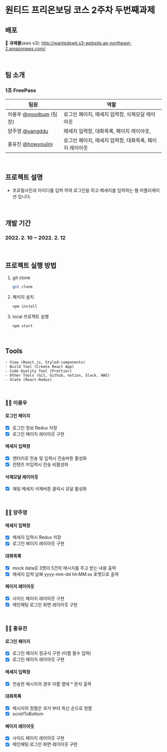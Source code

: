 <h1>원티드 프리온보딩 코스 2주차 두번째과제</h1>

## 배포

🔗 **과제물**(aws s3): http://wantedswit.s3-website.ap-northeast-2.amazonaws.com/

<br>

## 팀 소개

### 1조 FreePass

| 팀원                                                 | 역할                                                    |
| ---------------------------------------------------- | ------------------------------------------------------- |
| 이용우 [@moolbum](https://github.com/moolbum) (팀장) | 로그인 페이지, 메세지 입력창, 삭제모달 레이아웃         |
| 양주영 [@yangddu](https://github.com/yangddu)        | 메세지 입력창, 대화목록, 페이지 레이아웃,               |
| 홍유진 [@howyoujini](https://github.com/howyoujini)  | 로그인 페이지, 메세지 입력창, 대화목록, 페이지 레이아웃 |

<br>

## 프로젝트 설명

- 프로필사진과 아이디를 입력 하여 로그인을 하고 메세지를 입력하는 웹 어플리케이션 입니다.

<br>

## 개발 기간

### 2022. 2. 10 ~ 2022. 2. 12

<br>

## 프로젝트 실행 방법

1. git clone
   ```bash
   git clone
   ```
2. 패키지 설치
   ```bash
   npm install
   ```
3. local 프로젝트 실행
   ```bash
   npm start
   ```

<br>

## Tools

```
- View (React.js, Styled-components)
- Build Tool (Create React App)
- Code Quality Tool (Prettier)
- Other Tools (Git, Github, notion, Slack. AWS)
- State (React-Redux)
```

<br>

### 👨‍💻 이용우

#### 로그인 페이지

- [x] 로그인 정보 Redux 저장
- [x] 로그인 페이지 레이아웃 구현

#### 메세지 입력창

- [x] 엔터키로 전송 및 입력시 전송버튼 활성화
- [x] 컨텐츠 미입력시 전송 비활성화

#### 삭제모달 레이아웃

- [x] 채팅 메세지 삭제버튼 클릭시 모달 활성화

<br>

### 👨‍💻 양주영

#### 메세지 입력창

- [x] 메세지 입력시 Redux 저장
- [x] 로그인 페이지 레이아웃 구현

#### 대화목록

- [x] mock data로 3명이 5건의 메시지를 주고 받는 내용 출력
- [x] 메세지 입력 날짜 yyyy-mm-dd hh:MM:ss 포맷으로 출력

#### 페이지 레이아웃

- [x] 사이드 페이지 레이아웃 구현
- [x] 메인채팅 로그인 화면 레이아웃 구현

<br>

### 👨‍💻 홍유진

#### 로그인 페이지

- [x] 로그인 페이지 정규식 구현 (이름 필수 입력)
- [x] 로그인 페이지 레이아웃 구현

#### 메세지 입력창

- [x] 전송한 메시지의 경우 이름 옆에 \* 문자 출력

#### 대화목록

- [x] 메시지의 정렬은 과거 부터 최신 순으로 정렬
- [x] scrollToBottom

#### 페이지 레이아웃

- [x] 사이드 페이지 레이아웃 구현
- [x] 메인채팅 로그인 화면 레이아웃 구현
